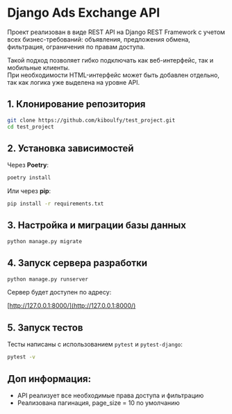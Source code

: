 # Django Ads Exchange API

Проект реализован в виде REST API на Django REST Framework с учетом всех бизнес-требований: объявления, предложения обмена, фильтрация, ограничения по правам доступа.

Такой подход позволяет гибко подключать как веб-интерфейс, так и мобильные клиенты.  
При необходимости HTML-интерфейс может быть добавлен отдельно, так как логика уже выделена на уровне API.

## 1. Клонирование репозитория

```bash
git clone https://github.com/kiboulfy/test_project.git
cd test_project
```

## 2. Установка зависимостей

Через **Poetry**:

```bash
poetry install
```

Или через **pip**:

```bash
pip install -r requirements.txt
```

## 3. Настройка и миграции базы данных

```bash
python manage.py migrate
```

## 4. Запуск сервера разработки

```bash
python manage.py runserver
```

Сервер будет доступен по адресу:

[http://127.0.0.1:8000/](http://127.0.0.1:8000/)

## 5. Запуск тестов

Тесты написаны с использованием `pytest` и `pytest-django`:

```bash
pytest -v
```

## Доп информация: 

- API реализует все необходимые права доступа и фильтрацию
- Реализована пагинация, page_size = 10 по умолчанию 

